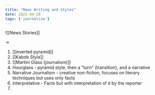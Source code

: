 ```yaml
---
title: "News Writing and Styles"
date: 2023-04-20
tags: ['journalism']
---
```


![[News Stories]]


-> 
1) [[inverted pyramid]]
2) [[Kabob Style]]
3) [[Martini Glass (journalism)]]
4) Hourglass - pyramid style, then a "turn" (transition), and a narrative 
5) Narrative Journalism - creative non-fiction, focuses on literary techniques but uses only facts
6) Interpretative - Facts but with interpretation of it by the reporter 
7) 